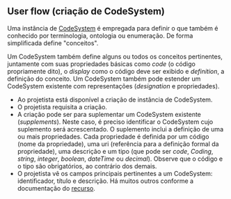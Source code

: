 ## User flow (criação de CodeSystem)

Uma instância de [CodeSystem](https://www.hl7.org/fhir/r4/codesystem.html) é empregada para definir o que também é conhecido por terminologia, ontologia ou enumeração.
De forma simplificada define "conceitos". 

Um CodeSystem também define alguns ou todos os conceitos pertinentes, juntamente com suas propriedades básicas como _code_ (o código propriamente dito), o _display_ 
como o código deve ser exibido e _definition_, a definição do conceito. Um CodeSystem também pode estender um CodeSystem existente com representações (_designation_ e propriedades).

- Ao projetista está disponível a criação de instância de CodeSystem.
- O projetista requisita a criação.
- A criação pode ser para suplementar um CodeSystem existente (_supplements_). Neste caso, é preciso identificar o CodeSystem cujo suplemento será acrescentado. O suplemento inclui a definição de uma ou mais propriedades. Cada propriedade é definida por um código (nome da propriedade), uma uri (referência para a definição formal da propriedade), uma descrição e um tipo (que pode ser _code_, _Coding_, _string_, _integer_, _boolean_, _dateTime_ ou _decimal_). Observe que o código e o tipo são obrigatórios, ao contrário dos demais.
- O projetista vê os campos principais pertinentes a um CodeSystem: identificador, título e descrição. Há muitos outros conforme a documentação do [recurso](http://hl7.org/fhir/r4/codesystem).

